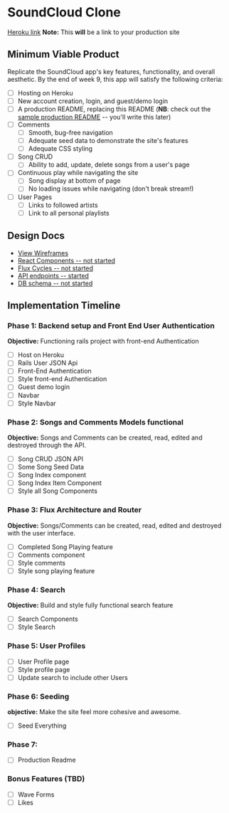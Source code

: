 # SoundCloud Clone

[Heroku link][heroku] **Note:** This **will** be a link to your production site

[heroku]: http://www.herokuapp.com

## Minimum Viable Product

Replicate the SoundCloud app's key features, functionality, and overall aesthetic. By the end of week 9, this app will satisfy the following criteria:

- [ ] Hosting on Heroku
- [ ] New account creation, login, and guest/demo login
- [ ] A production README, replacing this README (**NB**: check out the [sample production README](docs/production_readme.md) -- you'll write this later)
- [ ] Comments
  - [ ] Smooth, bug-free navigation
  - [ ] Adequate seed data to demonstrate the site's features
  - [ ] Adequate CSS styling
- [ ] Song CRUD
  - [ ] Ability to add, update, delete songs from a user's page
- [ ] Continuous play while navigating the site
  - [ ] Song display at bottom of page
  - [ ] No loading issues while navigating (don't break stream!)
- [ ] User Pages
  - [ ] Links to followed artists
  - [ ] Link to all personal playlists

## Design Docs
* [View Wireframes][views]
* [React Components -- not started][components]
* [Flux Cycles -- not started][flux-cycles]
* [API endpoints -- started][api-endpoints]
* [DB schema -- not started][schema]

[views]: docs/views.md
[components]: docs/components.md
[flux-cycles]: docs/flux-cycles.md
[api-endpoints]: docs/api-endpoints.md
[schema]: docs/schema.md

## Implementation Timeline

### Phase 1: Backend setup and Front End User Authentication

**Objective:** Functioning rails project with front-end Authentication

- [ ] Host on Heroku
- [ ] Rails User JSON Api
- [ ] Front-End Authentication
- [ ] Style front-end Authentication
- [ ] Guest demo login
- [ ] Navbar
- [ ] Style Navbar

### Phase 2: Songs and Comments Models functional

**Objective:** Songs and Comments can be created, read, edited and destroyed through
the API.

- [ ] Song CRUD JSON API
- [ ] Some Song Seed Data
- [ ] Song Index component
- [ ] Song Index Item Component
- [ ] Style all Song Components

### Phase 3: Flux Architecture and Router

**Objective:** Songs/Comments can be created, read, edited and destroyed with the user interface.

- [ ] Completed Song Playing feature
- [ ] Comments component
- [ ] Style comments
- [ ] Style song playing feature

### Phase 4: Search

**Objective:** Build and style fully functional search feature

- [ ] Search Components
- [ ] Style Search

### Phase 5: User Profiles

- [ ] User Profile page
- [ ] Style profile page
- [ ] Update search to include other Users

### Phase 6: Seeding

**objective:** Make the site feel more cohesive and awesome.

- [ ] Seed Everything

### Phase 7:
- [ ] Production Readme

### Bonus Features (TBD)
- [ ] Wave Forms
- [ ] Likes

[phase-one]: docs/phases/phase1.md
[phase-two]: docs/phases/phase2.md
[phase-three]: docs/phases/phase3.md
[phase-four]: docs/phases/phase4.md
[phase-five]: docs/phases/phase5.md
